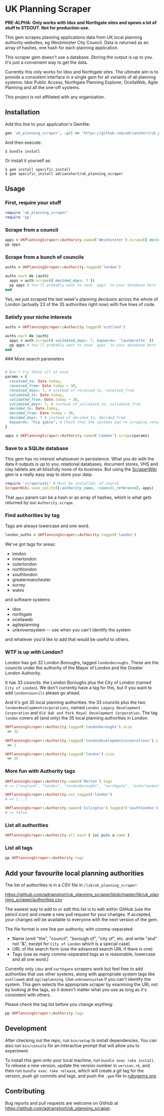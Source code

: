 # UK Planning Scraper

**PRE-ALPHA: Only works with Idox and Northgate sites and spews a lot of stuff to STDOUT. Not for production use.**

This gem scrapes planning applications data from UK local planning authority websites, eg Westminster City Council. Data is returned as an array of hashes, one hash for each planning application.

This scraper gem doesn't use a database. Storing the output is up to you. It's just a convenient way to get the data.

Currently this only works for Idox and Northgate sites. The ultimate aim is to provide a consistent interface in a single gem for all variants of all planning systems: Idox Public Access, Northgate Planning Explorer, OcellaWeb, Agile Planning and all the one-off systems.

This project is not affiliated with any organisation.

## Installation

Add this line to your application's Gemfile:

```ruby
gem 'uk_planning_scraper', :git => 'https://github.com/adrianshort/uk_planning_scraper/'
```

And then execute:

    $ bundle install

Or install it yourself as:

    $ gem install specific_install
    $ gem specific_install adrianshort/uk_planning_scraper

## Usage

### First, require your stuff

```ruby
require 'uk_planning_scraper'
require 'pp'
```

### Scrape from a council

```ruby
apps = UKPlanningScraper::Authority.named('Westminster').scrape({ decided_days: 7 })
pp apps
```

### Scrape from a bunch of councils

```ruby
auths = UKPlanningScraper::Authority.tagged('london')

auths.each do |auth|
  apps = auth.scrape({ decided_days: 7 })
  pp apps # You'll probably want to save `apps` to your database here
end
```

Yes, we just scraped the last week's planning decisions across the whole of London (actually 23 of the 35 authorities right now) with five lines of code.

### Satisfy your niche interests

```ruby
auths = UKPlanningScraper::Authority.tagged('scotland')

auths.each do |auth|
  apps = auth.scrape({ validated_days: 7, keywords: 'launderette' })
  pp apps # You'll probably want to save `apps` to your database here
end
```

### More search parameters

```ruby

# Don't try these all at once
params = {
  received_to: Date.today,
  received_from: Date.today - 30,
  received_days: 7, # instead of received_to, received_from
  validated_to: Date.today,
  validated_from: Date.today - 30,
  validated_days: 7, # instead of validated_to, validated_from
  decided_to: Date.today,
  decided_from: Date.today - 30,
  decided_days: 7 # instead of decided_to, decided_from
  keywords: "hip gable", # Check that the systems you're scraping return the results you expect for multiple keywords (AND or OR?)
}

apps = UKPlanningScraper::Authority.named('Camden').scrape(params)
```

### Save to a SQLite database

This gem has no interest whatsoever in persistence. What you do with the data it outputs is up to you: relational databases, document stores, VHS and clay tablets are all blissfully none of its business. But using the [ScraperWiki](https://github.com/openaustralia/scraperwiki-ruby) gem is a really easy way to store your data:

```ruby
require 'scraperwiki' # Must be installed, of course
ScraperWiki.save_sqlite([:authority_name, :council_reference], apps)
```

That `apps` param can be a hash or an array of hashes, which is what gets returned by our `Authority.scrape`.

### Find authorities by tag

Tags are always lowercase and one word.

```ruby
london_auths = UKPlanningScraper::Authority.tagged('london')
```

We've got tags for areas:

- london
- innerlondon
- outerlondon
- northlondon
- southlondon
- greatermanchester
- surrey
- wales

and software systems:

- idox
- northgate
- ocellaweb
- agileplanning
- unknownsystem -- use when you can't identify the system

and whatever you'd like to add that would be useful to others.

### WTF is up with London?

London has got 32 London Boroughs, tagged `londonboroughs`. These are the councils under the authority of the Mayor of London and the Greater London Authority.

It has 33 councils: the London Boroughs plus the City of London (named `City of London`). We don't currently have a tag for this, but if you want to add `londoncouncils` please go ahead.

And it's got 35 local planning authorities: the 33 councils plus the two `londondevelopmentcorporations`, named `London Legacy Development Corporation` and `Old Oak and Park Royal Development Corporation`. The tag `london` covers all (and only) the 35 local planning authorities in London.

```ruby
UKPlanningScraper::Authority.tagged('londonboroughs').size
 => 32
 
UKPlanningScraper::Authority.tagged('londondevelopmentcorporations').size
 => 2

UKPlanningScraper::Authority.tagged('london').size
 => 35
```

### More fun with Authority tags

```ruby
UKPlanningScraper::Authority.named('Merton').tags
# => ["england", "london", "londonboroughs", "northgate", "outerlondon", "southlondon"]

UKPlanningScraper::Authority.not_tagged('london')
# => [...]

UKPlanningScraper::Authority.named('Islington').tagged?('southlondon')
# => false
```

### List all authorities

```ruby
UKPlanningScraper::Authority.all.each { |a| puts a.name }
```

### List all tags

```ruby
pp UKPlanningScraper::Authority.tags
```
## Add your favourite local planning authorities

The list of authorities is in a CSV file in `/lib/uk_planning_scraper`:

https://github.com/adrianshort/uk_planning_scraper/blob/master/lib/uk_planning_scraper/authorities.csv

The easiest way to add to or edit this list is to edit within GitHub (use the pencil icon) and create a new pull request for your changes. If accepted, your changes will be available to everyone with the next version of the gem.

The file format is one line per authority, with comma-separated:

- Name (omit "the", "council", "borough of", "city of", etc. and write "and" not "&", except for `City of London` which is a special case)
- URL of the search form (use the advanced search URL if there is one)
- Tags (use as many comma-separated tags as is reasonable, lowercase and all one word.)

Currently only `idox` and `northgate` scrapers work but feel free to add authorities that use other systems, along with appropriate system tags like `ocellaweb` and `agileplanning`. Use `unknownsystem` if you can't identify the system. This gem selects the appropriate scraper by examining the URL not by looking at the tags, so it doesn't matter what you use as long as it's consistent with others.

Please check the tag list before you change anything:

```ruby
pp UKPlanningScraper::Authority.tags
```

## Development

After checking out the repo, run `bin/setup` to install dependencies. You can also run `bin/console` for an interactive prompt that will allow you to experiment.

To install this gem onto your local machine, run `bundle exec rake install`. To release a new version, update the version number in `version.rb`, and then run `bundle exec rake release`, which will create a git tag for the version, push git commits and tags, and push the `.gem` file to [rubygems.org](https://rubygems.org).

## Contributing

Bug reports and pull requests are welcome on GitHub at https://github.com/adrianshort/uk_planning_scraper.
